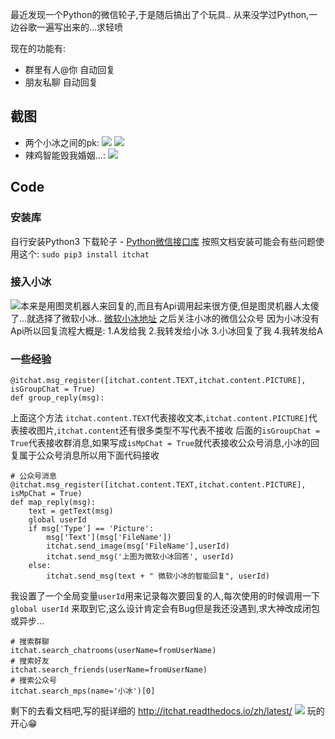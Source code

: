 最近发现一个Python的微信轮子,于是随后搞出了个玩具..
从来没学过Python,一边谷歌一遍写出来的...求轻喷

现在的功能有:
- 群里有人@你 自动回复
- 朋友私聊 自动回复
<!-- more -->
## 截图
- 两个小冰之间的pk:
![](https://dn-mhke0kuv.qbox.me/795b7a1707bbb7781188.PNG)
![](https://dn-mhke0kuv.qbox.me/ee64d1ca70e56b6722d5.PNG)
- 辣鸡智能毁我婚姻...:
![](https://dn-mhke0kuv.qbox.me/43f062e9460bb3ffd507.PNG)

## Code

### 安装库
自行安装Python3
下载轮子 - [Python微信接口库](http://itchat.readthedocs.io/zh/latest/)
按照文档安装可能会有些问题使用这个:
`sudo pip3 install itchat`

### 接入小冰
![](https://dn-mhke0kuv.qbox.me/0075ab040d63edd335f9)本来是用图灵机器人来回复的,而且有Api调用起来很方便,但是图灵机器人太傻了...就选择了微软小冰..
[微软小冰地址](http://www.msxiaoice.com/)
之后关注小冰的微信公众号
因为小冰没有Api所以回复流程大概是:
1.A发给我
2.我转发给小冰 
3.小冰回复了我 
4.我转发给A 

### 一些经验
```
@itchat.msg_register([itchat.content.TEXT,itchat.content.PICTURE], isGroupChat = True)
def group_reply(msg):
```
上面这个方法
`itchat.content.TEXT`代表接收文本,`itchat.content.PICTURE]`代表接收图片,`itchat.content`还有很多类型不写代表不接收
后面的`isGroupChat = True`代表接收群消息,如果写成`isMpChat = True`就代表接收公众号消息,小冰的回复属于公众号消息所以用下面代码接收
```
# 公众号消息
@itchat.msg_register([itchat.content.TEXT,itchat.content.PICTURE], isMpChat = True)
def map_reply(msg):
    text = getText(msg)
    global userId
    if msg['Type'] == 'Picture':
        msg['Text'](msg['FileName'])
        itchat.send_image(msg['FileName'],userId)
        itchat.send_msg('上图为微软小冰回答', userId)
    else:
        itchat.send_msg(text + " 微软小冰的智能回复", userId)
```

我设置了一个全局变量`userId`用来记录每次要回复的人,每次使用的时候调用一下`global userId` 来取到它,这么设计肯定会有Bug但是我还没遇到,求大神改成闭包或异步...

```
# 搜索群聊
itchat.search_chatrooms(userName=fromUserName)
# 搜索好友
itchat.search_friends(userName=fromUserName)
# 搜索公众号
itchat.search_mps(name='小冰')[0]
```

剩下的去看文档吧,写的挺详细的
http://itchat.readthedocs.io/zh/latest/
![](https://dn-mhke0kuv.qbox.me/5b75c8436c9bdc24205e)
玩的开心😁
